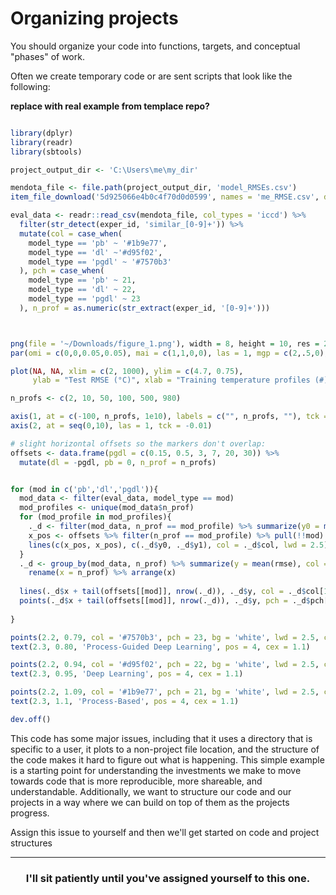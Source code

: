 # Organizing projects

You should organize your code into functions, targets, and conceptual "phases" of work. 

Often we create temporary code or are sent scripts that look like the following:

**replace with real example from templace repo?**
```r

library(dplyr)
library(readr)
library(sbtools)

project_output_dir <- 'C:\Users\me\my_dir'

mendota_file <- file.path(project_output_dir, 'model_RMSEs.csv')
item_file_download('5d925066e4b0c4f70d0d0599', names = 'me_RMSE.csv', destinations = mendota_file, overwrite_file = TRUE)

eval_data <- readr::read_csv(mendota_file, col_types = 'iccd') %>%
  filter(str_detect(exper_id, 'similar_[0-9]+')) %>%
  mutate(col = case_when(
    model_type == 'pb' ~ '#1b9e77',
    model_type == 'dl' ~'#d95f02',
    model_type == 'pgdl' ~ '#7570b3'
  ), pch = case_when(
    model_type == 'pb' ~ 21,
    model_type == 'dl' ~ 22,
    model_type == 'pgdl' ~ 23
  ), n_prof = as.numeric(str_extract(exper_id, '[0-9]+')))



png(file = '~/Downloads/figure_1.png'), width = 8, height = 10, res = 200, units = 'in')
par(omi = c(0,0,0.05,0.05), mai = c(1,1,0,0), las = 1, mgp = c(2,.5,0), cex = 1.5)

plot(NA, NA, xlim = c(2, 1000), ylim = c(4.7, 0.75),
     ylab = "Test RMSE (°C)", xlab = "Training temperature profiles (#)", log = 'x', axes = FALSE)

n_profs <- c(2, 10, 50, 100, 500, 980)

axis(1, at = c(-100, n_profs, 1e10), labels = c("", n_profs, ""), tck = -0.01)
axis(2, at = seq(0,10), las = 1, tck = -0.01)

# slight horizontal offsets so the markers don't overlap:
offsets <- data.frame(pgdl = c(0.15, 0.5, 3, 7, 20, 30)) %>%
  mutate(dl = -pgdl, pb = 0, n_prof = n_profs)


for (mod in c('pb','dl','pgdl')){
  mod_data <- filter(eval_data, model_type == mod)
  mod_profiles <- unique(mod_data$n_prof)
  for (mod_profile in mod_profiles){
    ._d <- filter(mod_data, n_prof == mod_profile) %>% summarize(y0 = min(rmse), y1 = max(rmse), col = unique(col))
    x_pos <- offsets %>% filter(n_prof == mod_profile) %>% pull(!!mod) + mod_profile
    lines(c(x_pos, x_pos), c(._d$y0, ._d$y1), col = ._d$col, lwd = 2.5)
  }
  ._d <- group_by(mod_data, n_prof) %>% summarize(y = mean(rmse), col = unique(col), pch = unique(pch)) %>%
    rename(x = n_prof) %>% arrange(x)
  
  lines(._d$x + tail(offsets[[mod]], nrow(._d)), ._d$y, col = ._d$col[1], lty = 'dashed')
  points(._d$x + tail(offsets[[mod]], nrow(._d)), ._d$y, pch = ._d$pch[1], col = ._d$col[1], bg = 'white', lwd = 2.5, cex = 1.5)
  
}

points(2.2, 0.79, col = '#7570b3', pch = 23, bg = 'white', lwd = 2.5, cex = 1.5)
text(2.3, 0.80, 'Process-Guided Deep Learning', pos = 4, cex = 1.1)

points(2.2, 0.94, col = '#d95f02', pch = 22, bg = 'white', lwd = 2.5, cex = 1.5)
text(2.3, 0.95, 'Deep Learning', pos = 4, cex = 1.1)

points(2.2, 1.09, col = '#1b9e77', pch = 21, bg = 'white', lwd = 2.5, cex = 1.5)
text(2.3, 1.1, 'Process-Based', pos = 4, cex = 1.1)

dev.off()
```

This code has some major issues, including that it uses a directory that is specific to a user, it plots to a non-project file location, and the 
structure of the code makes it hard to figure out what is happening. This simple example is a starting point for understanding the investments we make
to move towards code that is more reproducible, more shareable, and understandable. Additionally, we want to structure our code and our projects 
in a way where we can build on top of them as the projects progress. 


Assign this issue to yourself and then we'll get started on code and project structures

<hr>
<h3 align="center">I'll sit patiently until you've assigned yourself to this one.</h3>
